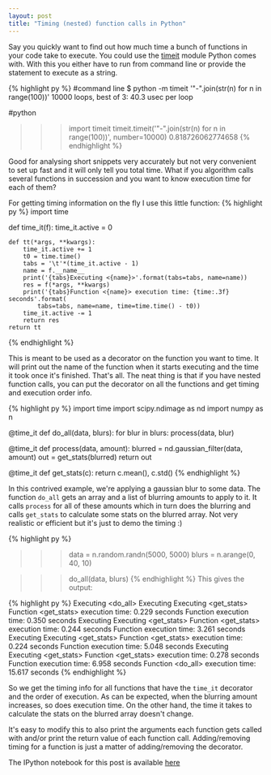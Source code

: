 ```yaml
---
layout: post
title: "Timing (nested) function calls in Python"
---
```


Say you quickly want to find out how much time a bunch of functions in your code take to execute. You could use the [timeit][1] module Python comes with. With this you either have to run from command line or provide the statement to execute as a string. 

{% highlight py %}
#command line
$ python -m timeit '"-".join(str(n) for n in range(100))'
10000 loops, best of 3: 40.3 usec per loop

#python
>>> import timeit
>>> timeit.timeit('"-".join(str(n) for n in range(100))', number=10000)
0.818726062774658
{% endhighlight %}

Good for analysing short snippets very accurately but not very convenient to set up fast and it will only tell you total time. What if you algorithm calls several functions in succession and you want to know execution time for each of them?

For getting timing information on the fly I use this little function:
{% highlight py %}
import time

def time_it(f):
    time_it.active = 0

    def tt(*args, **kwargs):
        time_it.active += 1
        t0 = time.time()
        tabs = '\t'*(time_it.active - 1)
        name = f.__name__
        print('{tabs}Executing <{name}>'.format(tabs=tabs, name=name))
        res = f(*args, **kwargs)
        print('{tabs}Function <{name}> execution time: {time:.3f} seconds'.format(
            tabs=tabs, name=name, time=time.time() - t0))
        time_it.active -= 1
        return res
    return tt
{% endhighlight %}

This is meant to be used as a decorator on the function you want to time. It will print out the name of the function when it starts executing and the time it took once it's finished. That's all. The neat thing is that if you have nested function calls, you can put the decorator on all the functions and get timing and execution order info.


{% highlight py %}
import time
import scipy.ndimage as nd
import numpy as n

@time_it
def do_all(data, blurs):
    for blur in blurs:
        process(data, blur)
        
@time_it
def process(data, amount):
    blurred = nd.gaussian_filter(data, amount)
    out = get_stats(blurred)
    return out

@time_it
def get_stats(c):
    return c.mean(), c.std()
{% endhighlight %}

In this contrived example, we're applying a gaussian blur to some data. The function `do_all` gets an array and a list of blurring amounts to apply to it. It calls `process` for all of these amounts which in turn does the blurring and calls `get_stats` to calculate some stats on the blurred array. Not very realistic or efficient but it's just to demo the timing :) 


{% highlight py %}
>>>data = n.random.randn(5000, 5000)
>>>blurs = n.arange(0, 40, 10)

>>>do_all(data, blurs)
{% endhighlight %}
This gives the output:

{% highlight py %}
Executing <do_all>
	Executing <process>
		Executing <get_stats>
		Function <get_stats> execution time: 0.229 seconds
	Function <process> execution time: 0.350 seconds
	Executing <process>
		Executing <get_stats>
		Function <get_stats> execution time: 0.244 seconds
	Function <process> execution time: 3.261 seconds
	Executing <process>
		Executing <get_stats>
		Function <get_stats> execution time: 0.224 seconds
	Function <process> execution time: 5.048 seconds
	Executing <process>
		Executing <get_stats>
		Function <get_stats> execution time: 0.278 seconds
	Function <process> execution time: 6.958 seconds
Function <do_all> execution time: 15.617 seconds
{% endhighlight %}


So we get the timing info for all functions that have the `time_it` decorator and the order of execution. As can be expected, when the blurring amount increases, so does execution time. On the other hand, the time it takes to calculate the stats on the blurred array doesn't change. 

It's easy to modify this to also print the arguments each function gets called with and/or print the return value of each function call. Adding/removing timing for a function is just a matter of adding/removing the decorator.

The IPython notebook for this post is available [here][2]

[1]:https://docs.python.org/2/library/timeit.html
[2]:http://nbviewer.ipython.org/github/ardoi/gh_blog/blob/master/img/timer/timer.ipynb

